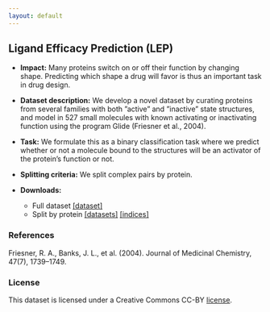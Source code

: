 ```yaml
---
layout: default
---
```


## Ligand Efficacy Prediction (LEP)
  - **Impact:** Many proteins switch on or off their function by changing shape. Predicting which shape a drug will favor is thus an important task in drug design.
  - **Dataset description:** We develop a novel dataset by curating proteins from several families with both ”active” and ”inactive” state structures, and model in 527 small molecules with known activating or inactivating function using the program Glide (Friesner et al., 2004).
  - **Task:** We formulate this as a binary classification task where we predict whether or not a molecule bound to the structures will be an activator of the protein’s function or not.
  - **Splitting criteria:** We split complex pairs by protein.
  - **Downloads:**

    - Full dataset [[dataset]](https://drive.google.com/uc?export=download&id=1RrFTAt7ELazQTiMV78Bir136xrydc_Wp)
    - Split by protein
      [[datasets]](https://drive.google.com/uc?export=download&id=1FunndWKkA9sdIP28Qg_LvphGTO1KwJ7w)
      [[indices]](https://drive.google.com/uc?export=download&id=1ZsGTv8t_QwQLYOmHADM0xRb7InFu3M3j)

### References

Friesner, R. A., Banks, J. L., et al. (2004). Journal of Medicinal Chemistry, 47(7), 1739–1749.

### License

This dataset is licensed under a Creative Commons CC-BY [license](./LICENSE). 
